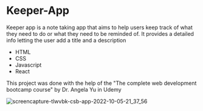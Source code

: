 # Keeper-App
Keeper app is a note taking app that aims to help users keep track of what they need to do or what they need to be reminded of. It provides a detailed info letting the user add a title and a description

* HTML
* CSS
* Javascript
* React

This project was done with the help of the "The complete web development bootcamp course" by Dr. Angela Yu in Udemy

![screencapture-tlwvbk-csb-app-2022-10-05-21_37_56](https://user-images.githubusercontent.com/91674419/194074827-628a4fe7-cb4c-4e31-a32b-20c0b06dfa5d.png)

